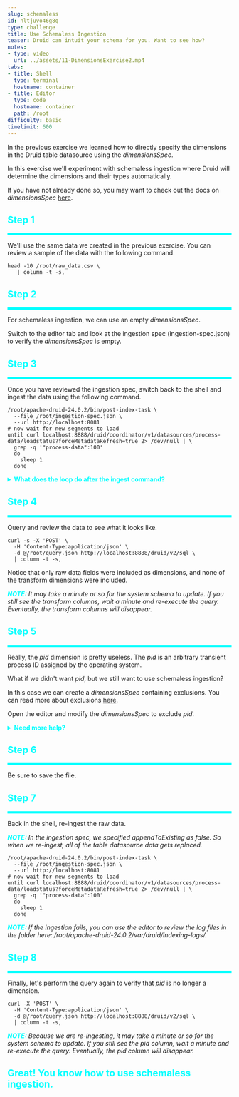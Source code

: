 ```yaml
---
slug: schemaless
id: nltjuvo46g8q
type: challenge
title: Use Schemaless Ingestion
teaser: Druid can intuit your schema for you. Want to see how?
notes:
- type: video
  url: ../assets/11-DimensionsExercise2.mp4
tabs:
- title: Shell
  type: terminal
  hostname: container
- title: Editor
  type: code
  hostname: container
  path: /root
difficulty: basic
timelimit: 600
---
```


In the previous exercise we learned how to directly specify the dimensions in the Druid table datasource using the _dimensionsSpec_.

In this exercise we'll experiment with schemaless ingestion where Druid will determine the dimensions and their types automatically.

If you have not already done so, you may want to check out the docs on _dimensionsSpec_ [here](https://druid.apache.org/docs/latest/ingestion/ingestion-spec.html#dimensionsspec).

<h2 style="color:cyan">Step 1</h2><hr style="color:cyan;background-color:cyan;height:5px">

We'll use the same data we created in the previous exercise.
You can review a sample of the data with the following command.

```
head -10 /root/raw_data.csv \
   | column -t -s,
```

<h2 style="color:cyan">Step 2</h2><hr style="color:cyan;background-color:cyan;height:5px">

For schemaless ingestion, we can use an empty _dimensionsSpec_.

Switch to the editor tab and look at the ingestion spec (ingestion-spec.json) to verify the _dimensionsSpec_ is empty.

<h2 style="color:cyan">Step 3</h2><hr style="color:cyan;background-color:cyan;height:5px">

Once you have reviewed the ingestion spec, switch back to the shell and ingest the data using the following command.

```
/root/apache-druid-24.0.2/bin/post-index-task \
  --file /root/ingestion-spec.json \
  --url http://localhost:8081
# now wait for new segments to load
until curl localhost:8888/druid/coordinator/v1/datasources/process-data/loadstatus?forceMetadataRefresh=true 2> /dev/null | \
  grep -q '"process-data":100'
  do
    sleep 1
  done
```

<details>
  <summary style="color:cyan"><b>What does the loop do after the ingest command?</b></summary>
<hr style="color:cyan">
The default Druid ingest script merely waits for segments to be available.
When we ingest new segments, the script does not distinguish between old segments and new ones.
This loop checks the status of the historical and waits for the new segments to load.
<hr style="color:cyan">
</details>

<h2 style="color:cyan">Step 4</h2><hr style="color:cyan;background-color:cyan;height:5px">

Query and review the data to see what it looks like.

```
curl -s -X 'POST' \
  -H 'Content-Type:application/json' \
  -d @/root/query.json http://localhost:8888/druid/v2/sql \
  | column -t -s,
```

Notice that only raw data fields were included as dimensions, and none of the transform dimensions were included.

<p><span style="color:cyan"><strong><em>NOTE: </em></strong></span><i>It may take a minute or so for the system schema to update.
If you still see the transform columns, wait a minute and re-execute the query. Eventually, the transform columns will disappear.
</i></p>


<h2 style="color:cyan">Step 5</h2><hr style="color:cyan;background-color:cyan;height:5px">

Really, the _pid_ dimension is pretty useless.
The _pid_ is an arbitrary transient process ID assigned by the operating system.


What if we didn't want _pid_, but we still want to use schemaless ingestion?

In this case we can create a _dimensionsSpec_ containing exclusions.
You can read more about exclusions [here](https://druid.apache.org/docs/latest/ingestion/ingestion-spec.html#inclusions-and-exclusions).

Open the editor and modify the _dimensionsSpec_ to exclude _pid_.

<details>
  <summary style="color:cyan"><b>Need more help?</b></summary>
<hr style="color:cyan">
The dimensions spec should look like this:
<pre><code>"dimensionsSpec" : {
  "dimensionExclusions": [
    "pid"
  ]
}
</code></pre>
<hr style="color:cyan">
</details>

<h2 style="color:cyan">Step 6</h2><hr style="color:cyan;background-color:cyan;height:5px">

Be sure to save the file.

<h2 style="color:cyan">Step 7</h2><hr style="color:cyan;background-color:cyan;height:5px">

Back in the shell, re-ingest the raw data.

<p><span style="color:cyan"><strong><em>NOTE: </em></strong></span><i>In the ingestion spec, we specified appendToExisting as false.
So when we re-ingest, all of the table datasource data gets replaced.
</i></p>


```
/root/apache-druid-24.0.2/bin/post-index-task \
  --file /root/ingestion-spec.json \
  --url http://localhost:8081
# now wait for new segments to load
until curl localhost:8888/druid/coordinator/v1/datasources/process-data/loadstatus?forceMetadataRefresh=true 2> /dev/null | \
  grep -q '"process-data":100'
  do
    sleep 1
  done
```

<p><span style="color:cyan"><strong><em>NOTE: </em></strong></span><i>If the ingestion fails, you can use the editor to review the log files in the folder here: /root/apache-druid-24.0.2/var/druid/indexing-logs/.
</i></p>

<h2 style="color:cyan">Step 8</h2><hr style="color:cyan;background-color:cyan;height:5px">

Finally, let's perform the query again to verify that _pid_ is no longer a dimension.

```
curl -X 'POST' \
  -H 'Content-Type:application/json' \
  -d @/root/query.json http://localhost:8888/druid/v2/sql \
  | column -t -s,
```

<p><span style="color:cyan"><strong><em>NOTE: </em></strong></span><i>Because we are re-ingesting, it may take a minute or so for the system schema to update.
If you still see the pid column, wait a minute and re-execute the query. Eventually, the pid column will disappear.
</i></p>

<h2 style="color:cyan">Great! You know how to use schemaless ingestion.</h2>

